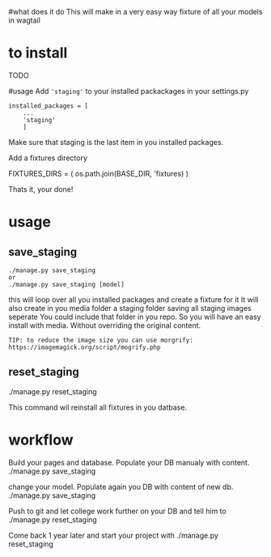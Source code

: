 #what does it do
This will make in a very easy way fixture of all your models in wagtail

# to install
TODO

#usage
Add `'staging'` to your installed packackages in your settings.py

    installed_packages = [  
        ...
        'staging'
        ]  

Make sure that staging is the last item in you installed packages.

Add a fixtures directory

FIXTURES_DIRS = (
    os.path.join(BASE_DIR, 'fixtures)
)

Thats it, your done!

# usage

## save_staging

    ./manage.py save_staging
    or
    ./manage.py save_staging [model] 

this will loop over all you installed packages and create a fixture for it
It will also create in you media folder a staging folder saving all staging images seperate
You could include that folder in you repo. So you will have an easy install with media.
Without overriding the original content.

    TIP: to reduce the image size you can use morgrify:
    https://imagemagick.org/script/mogrify.php

## reset_staging

./manage.py reset_staging

This command wil reinstall all fixtures in you datbase.

# workflow

Build your pages and database. Populate your DB manualy with content.
./manage.py save_staging

change your model. Populate again you DB with content of new db.
./manage.py save_staging <model>

Push to git and let college work further on your DB and tell him to
./manage.py reset_staging

Come back 1 year later and start your project with 
./manage.py reset_staging
